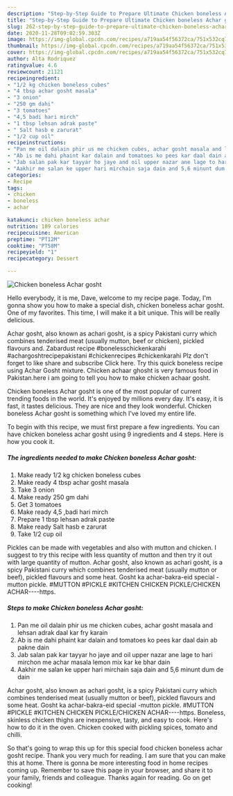 ```yaml
---
description: "Step-by-Step Guide to Prepare Ultimate Chicken boneless Achar gosht"
title: "Step-by-Step Guide to Prepare Ultimate Chicken boneless Achar gosht"
slug: 262-step-by-step-guide-to-prepare-ultimate-chicken-boneless-achar-gosht
date: 2020-11-28T09:02:59.303Z
image: https://img-global.cpcdn.com/recipes/a719aa54f56372ca/751x532cq70/chicken-boneless-achar-gosht-recipe-main-photo.jpg
thumbnail: https://img-global.cpcdn.com/recipes/a719aa54f56372ca/751x532cq70/chicken-boneless-achar-gosht-recipe-main-photo.jpg
cover: https://img-global.cpcdn.com/recipes/a719aa54f56372ca/751x532cq70/chicken-boneless-achar-gosht-recipe-main-photo.jpg
author: Alta Rodriquez
ratingvalue: 4.6
reviewcount: 21121
recipeingredient:
- "1/2 kg chicken boneless cubes"
- "4 tbsp achar gosht masala"
- "3 onion"
- "250 gm dahi"
- "3 tomatoes"
- "4,5 badi hari mirch"
- "1 tbsp lehsan adrak paste"
- " Salt hasb e zarurat"
- "1/2 cup oil"
recipeinstructions:
- "Pan me oil dalain phir us me chicken cubes, achar gosht masala and lehsan adrak daal kar fry karain"
- "Ab is me dahi phaint kar dalain and tomatoes ko pees kar daal dain ab pakne dain"
- "Jab salan pak kar tayyar ho jaye and oil upper nazar ane lage to hari mirchon me achar masala lemon mix kar ke bhar dain"
- "Aakhir me salan ke upper hari mirchain saja dain and 5,6 minunt dum de dain"
categories:
- Recipe
tags:
- chicken
- boneless
- achar

katakunci: chicken boneless achar 
nutrition: 189 calories
recipecuisine: American
preptime: "PT12M"
cooktime: "PT58M"
recipeyield: "1"
recipecategory: Dessert

---
```



![Chicken boneless Achar gosht](https://img-global.cpcdn.com/recipes/a719aa54f56372ca/751x532cq70/chicken-boneless-achar-gosht-recipe-main-photo.jpg)

Hello everybody, it is me, Dave, welcome to my recipe page. Today, I'm gonna show you how to make a special dish, chicken boneless achar gosht. One of my favorites. This time, I will make it a bit unique. This will be really delicious.

Achar gosht, also known as achari gosht, is a spicy Pakistani curry which combines tenderised meat (usually mutton, beef or chicken), pickled flavours and. Zabardust recipe #bonelesschickenkarahi #achargoshtrecipepakistani #chickenrecipes #chickenkarahi Plz don&#39;t forget to like share and subscribe Click here. Try this quick boneless recipe using Achar Gosht mixture. Chicken achaar ghosht is very famous food in Pakistan.here i am going to tell you how to make chicken achaar gosht.

Chicken boneless Achar gosht is one of the most popular of current trending foods in the world. It's enjoyed by millions every day. It's easy, it is fast, it tastes delicious. They are nice and they look wonderful. Chicken boneless Achar gosht is something which I've loved my entire life.


To begin with this recipe, we must first prepare a few ingredients. You can have chicken boneless achar gosht using 9 ingredients and 4 steps. Here is how you cook it.

<!--inarticleads1-->

##### The ingredients needed to make Chicken boneless Achar gosht:

1. Make ready 1/2 kg chicken boneless cubes
1. Make ready 4 tbsp achar gosht masala
1. Take 3 onion
1. Make ready 250 gm dahi
1. Get 3 tomatoes
1. Make ready 4,5 ,badi hari mirch
1. Prepare 1 tbsp lehsan adrak paste
1. Make ready  Salt hasb e zarurat
1. Take 1/2 cup oil


Pickles can be made with vegetables and also with mutton and chicken. I suggest to try this recipe with less quantity of mutton and then try it out with large quantity of mutton. Achar gosht, also known as achari gosht, is a spicy Pakistani curry which combines tenderised meat (usually mutton or beef), pickled flavours and some heat. Gosht ka achar-bakra-eid special -mutton pickle. #MUTTON #PICKLE #KITCHEN CHICKEN PICKLE/CHICKEN ACHAR----https. 

<!--inarticleads2-->

##### Steps to make Chicken boneless Achar gosht:

1. Pan me oil dalain phir us me chicken cubes, achar gosht masala and lehsan adrak daal kar fry karain
1. Ab is me dahi phaint kar dalain and tomatoes ko pees kar daal dain ab pakne dain
1. Jab salan pak kar tayyar ho jaye and oil upper nazar ane lage to hari mirchon me achar masala lemon mix kar ke bhar dain
1. Aakhir me salan ke upper hari mirchain saja dain and 5,6 minunt dum de dain


Achar gosht, also known as achari gosht, is a spicy Pakistani curry which combines tenderised meat (usually mutton or beef), pickled flavours and some heat. Gosht ka achar-bakra-eid special -mutton pickle. #MUTTON #PICKLE #KITCHEN CHICKEN PICKLE/CHICKEN ACHAR----https. Boneless, skinless chicken thighs are inexpensive, tasty, and easy to cook. Here&#39;s how to do it in the oven. Chicken cooked with pickling spices, tomato and chilli. 

So that's going to wrap this up for this special food chicken boneless achar gosht recipe. Thank you very much for reading. I am sure that you can make this at home. There is gonna be more interesting food in home recipes coming up. Remember to save this page in your browser, and share it to your family, friends and colleague. Thanks again for reading. Go on get cooking!

